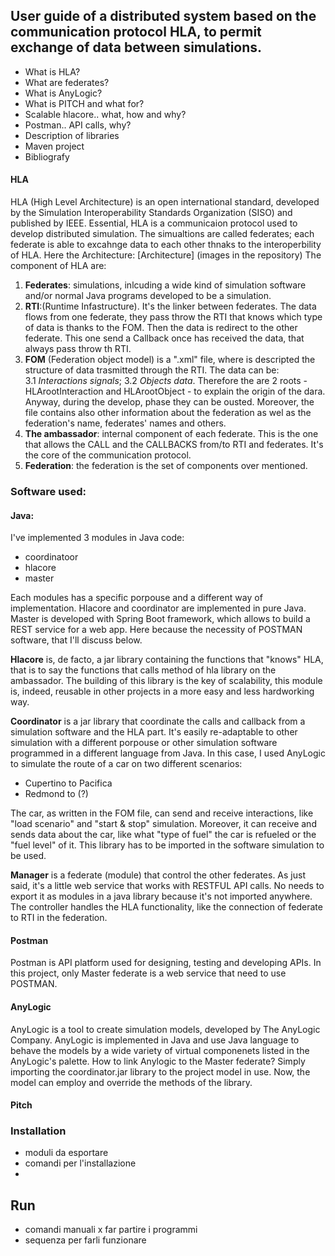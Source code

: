 ## User guide of a distributed system based on the communication protocol HLA, to permit exchange of data between simulations.

- What is HLA?
- What are federates?
-  What is AnyLogic?
- What is PITCH and what for?
- Scalable hlacore.. what, how and why?
- Postman.. API calls, why?
- Description of libraries 
- Maven project
- Bibliografy

#### HLA
HLA (High Level Architecture) is an open international standard, developed by the Simulation Interoperability Standards Organization (SISO) and published by IEEE.
Essential, HLA is a communicaion protocol used to develop distributed simulation. The simualtions are called federates; each federate is able to excahnge data to each other thnaks to the interoperbility of HLA.
Here the Architecture:
[Architecture] (images in the repository)
The component of HLA are: 
1. **Federates**: simulations, inlcuding a wide kind of simulation software and/or normal Java programs developed to be a simulation.
2. **RTI**:(Runtime Infastructure). It's the linker between federates. The data flows from one federate, they pass throw the RTI that knows which type of data is thanks to the FOM. Then the data is redirect to the other federate. This one send a Callback once has received the data, that always pass throw th RTI.    
3. **FOM** (Federation object model) is a ".xml" file, where is descripted the structure of data trasmitted through the RTI. The data can be:  
3.1  *Interactions signals*;
3.2 *Objects data*. 
Therefore the are 2 roots - HLArootInteraction and HLArootObject - to explain the origin of the dara. Anyway, during the develop, phase they can be ousted. Moreover, the file contains also other information about the federation as wel as the federation's name, federates' names and others.
4. **The ambassador**: internal component of each federate. This is the one that allows the CALL and the CALLBACKS from/to RTI and federates. It's the core of the communication protocol. 
5. **Federation**: the federation is the set of components over mentioned.

### Software used:
#### Java:
I've implemented 3 modules in Java code:
- coordinatoor
- hlacore
- master 

Each modules has a specific porpouse and a different way of implementation. Hlacore and coordinator are implemented in pure Java. Master is developed with Spring Boot framework, which allows to build a REST service for a web app. Here because the necessity of POSTMAN software, that I'll discuss below.

**Hlacore** is, de facto, a jar library containing the functions that "knows" HLA, that is to say the functions that calls method of hla library on the ambassador. The building of this library is the key of scalability, this module is, indeed, reusable in other projects in a more easy and less hardworking way.

**Coordinator** is a jar library that coordinate the calls and callback from a simulation software and the HLA part. It's easily re-adaptable to other simulation with a different porpouse or other simulation software programmed in a different language from Java. In this case, I used AnyLogic to simulate the route of a car on two different scenarios: 
+ Cupertino to Pacifica
+ Redmond to (?)

The car, as written in the FOM file, can send and receive interactions, like "load scenario" and "start & stop" simulation. Moreover, it can receive and sends data about the car, like what "type of fuel" the car is refueled or the "fuel level" of it.
This library has to be imported in the software simulation to be used.

**Manager** is a federate (module) that control the other federates. As just said, it's a little web service that works with RESTFUL API calls. No needs to export it as modules in a java library because it's not imported anywhere. The controller handles the HLA functionality, like the connection of federate to RTI in the federation.

#### Postman
Postman is API platform used for designing, testing and developing APIs.
In this project, only Master federate is a web service that need to use POSTMAN.

#### AnyLogic
AnyLogic is a tool to create simulation models, developed by The AnyLogic Company. AnyLogic is implemented in Java and use Java language to behave the models by a wide variety of virtual componenets listed in the AnyLogic's palette.
How to link Anylogic to the Master federate? Simply importing the coordinator.jar library to the project model in use. Now, the model can employ and override the methods of the library.

#### Pitch 


### Installation 
- moduli da esportare
- comandi per l'installazione
- 
## Run
- comandi manuali x far partire i programmi
- sequenza per farli funzionare

